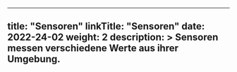 
---
title: "Sensoren"
linkTitle: "Sensoren"
date: 2022-24-02
weight: 2
description: >
  Sensoren messen verschiedene Werte aus ihrer Umgebung. 
---